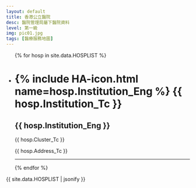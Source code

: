 ```yaml
---
layout: default
title: 香港公立醫院
desc: 醫院管理局屬下醫院資料
level: 第一級
img: pic01.jpg
tags: [醫療服務地圖]
---
```

<ul>
{% for hosp in site.data.HOSPLIST %}
  <li>
    <h1>{% include HA-icon.html name=hosp.Institution_Eng %}  {{ hosp.Institution_Tc }}</h1>
    <h2>{{ hosp.Institution_Eng }}</h2>
    <p>{{ hosp.Cluster_Tc }}</p>
    <p>{{ hosp.Address_Tc }}</p>
    <hr />
  </li>
{% endfor %}
</ul>
<p>
  {{ site.data.HOSPLIST | jsonify }}
<p>
